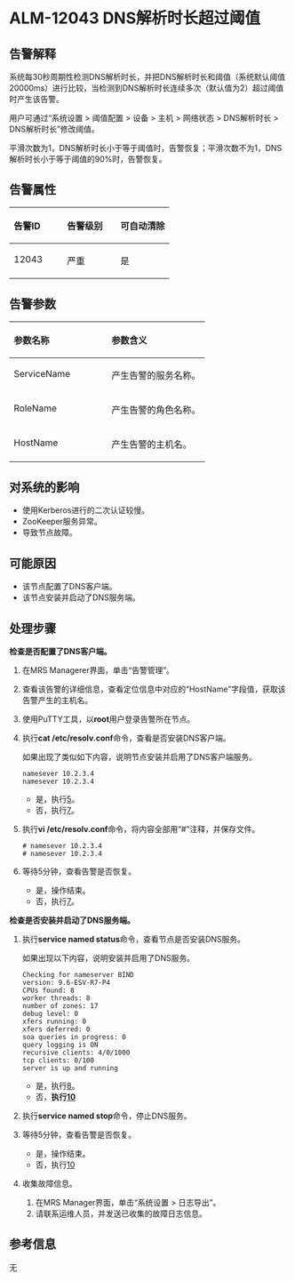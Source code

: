 # ALM-12043 DNS解析时长超过阈值<a name="ZH-CN_TOPIC_0093195093"></a>

## 告警解释<a name="zh-cn_topic_0087154372_zh-cn_topic_0087039385_section19482731"></a>

系统每30秒周期性检测DNS解析时长，并把DNS解析时长和阈值（系统默认阈值20000ms）进行比较，当检测到DNS解析时长连续多次（默认值为2）超过阈值时产生该告警。

用户可通过“系统设置 \> 阈值配置 \> 设备 \> 主机 \> 网络状态 \> DNS解析时长 \> DNS解析时长”修改阈值。

平滑次数为1，DNS解析时长小于等于阈值时，告警恢复；平滑次数不为1，DNS解析时长小于等于阈值的90%时，告警恢复。

## 告警属性<a name="zh-cn_topic_0087154372_zh-cn_topic_0087039385_section41126851"></a>

<a name="zh-cn_topic_0087154372_zh-cn_topic_0087039385_table55839258"></a>
<table><thead align="left"><tr id="zh-cn_topic_0087154372_zh-cn_topic_0087039385_row376394"><th class="cellrowborder" valign="top" width="33.33333333333333%" id="mcps1.1.4.1.1"><p id="zh-cn_topic_0087154372_zh-cn_topic_0087039385_p30487925"><a name="zh-cn_topic_0087154372_zh-cn_topic_0087039385_p30487925"></a><a name="zh-cn_topic_0087154372_zh-cn_topic_0087039385_p30487925"></a>告警ID</p>
</th>
<th class="cellrowborder" valign="top" width="33.33333333333333%" id="mcps1.1.4.1.2"><p id="zh-cn_topic_0087154372_zh-cn_topic_0087039385_p53602865"><a name="zh-cn_topic_0087154372_zh-cn_topic_0087039385_p53602865"></a><a name="zh-cn_topic_0087154372_zh-cn_topic_0087039385_p53602865"></a>告警级别</p>
</th>
<th class="cellrowborder" valign="top" width="33.33333333333333%" id="mcps1.1.4.1.3"><p id="zh-cn_topic_0087154372_zh-cn_topic_0087039385_p46864805"><a name="zh-cn_topic_0087154372_zh-cn_topic_0087039385_p46864805"></a><a name="zh-cn_topic_0087154372_zh-cn_topic_0087039385_p46864805"></a>可自动清除</p>
</th>
</tr>
</thead>
<tbody><tr id="zh-cn_topic_0087154372_zh-cn_topic_0087039385_row37952890"><td class="cellrowborder" valign="top" width="33.33333333333333%" headers="mcps1.1.4.1.1 "><p id="zh-cn_topic_0087154372_zh-cn_topic_0087039385_p54285272"><a name="zh-cn_topic_0087154372_zh-cn_topic_0087039385_p54285272"></a><a name="zh-cn_topic_0087154372_zh-cn_topic_0087039385_p54285272"></a>12043</p>
</td>
<td class="cellrowborder" valign="top" width="33.33333333333333%" headers="mcps1.1.4.1.2 "><p id="zh-cn_topic_0087154372_zh-cn_topic_0087039385_p35030886"><a name="zh-cn_topic_0087154372_zh-cn_topic_0087039385_p35030886"></a><a name="zh-cn_topic_0087154372_zh-cn_topic_0087039385_p35030886"></a>严重</p>
</td>
<td class="cellrowborder" valign="top" width="33.33333333333333%" headers="mcps1.1.4.1.3 "><p id="zh-cn_topic_0087154372_zh-cn_topic_0087039385_p18929484"><a name="zh-cn_topic_0087154372_zh-cn_topic_0087039385_p18929484"></a><a name="zh-cn_topic_0087154372_zh-cn_topic_0087039385_p18929484"></a>是</p>
</td>
</tr>
</tbody>
</table>

## 告警参数<a name="zh-cn_topic_0087154372_zh-cn_topic_0087039385_section34597344"></a>

<a name="zh-cn_topic_0087154372_zh-cn_topic_0087039385_table56893235"></a>
<table><thead align="left"><tr id="zh-cn_topic_0087154372_zh-cn_topic_0087039385_row18924856"><th class="cellrowborder" valign="top" width="50%" id="mcps1.1.3.1.1"><p id="zh-cn_topic_0087154372_zh-cn_topic_0087039385_p56518356"><a name="zh-cn_topic_0087154372_zh-cn_topic_0087039385_p56518356"></a><a name="zh-cn_topic_0087154372_zh-cn_topic_0087039385_p56518356"></a>参数名称</p>
</th>
<th class="cellrowborder" valign="top" width="50%" id="mcps1.1.3.1.2"><p id="zh-cn_topic_0087154372_zh-cn_topic_0087039385_p14584084"><a name="zh-cn_topic_0087154372_zh-cn_topic_0087039385_p14584084"></a><a name="zh-cn_topic_0087154372_zh-cn_topic_0087039385_p14584084"></a>参数含义</p>
</th>
</tr>
</thead>
<tbody><tr id="zh-cn_topic_0087154372_zh-cn_topic_0087039385_row40460128"><td class="cellrowborder" valign="top" width="50%" headers="mcps1.1.3.1.1 "><p id="zh-cn_topic_0087154372_zh-cn_topic_0087039385_p56044961"><a name="zh-cn_topic_0087154372_zh-cn_topic_0087039385_p56044961"></a><a name="zh-cn_topic_0087154372_zh-cn_topic_0087039385_p56044961"></a>ServiceName</p>
</td>
<td class="cellrowborder" valign="top" width="50%" headers="mcps1.1.3.1.2 "><p id="zh-cn_topic_0087154372_zh-cn_topic_0087039385_p43348031"><a name="zh-cn_topic_0087154372_zh-cn_topic_0087039385_p43348031"></a><a name="zh-cn_topic_0087154372_zh-cn_topic_0087039385_p43348031"></a>产生告警的服务名称。</p>
</td>
</tr>
<tr id="zh-cn_topic_0087154372_zh-cn_topic_0087039385_row54587964"><td class="cellrowborder" valign="top" width="50%" headers="mcps1.1.3.1.1 "><p id="zh-cn_topic_0087154372_zh-cn_topic_0087039385_p59548976"><a name="zh-cn_topic_0087154372_zh-cn_topic_0087039385_p59548976"></a><a name="zh-cn_topic_0087154372_zh-cn_topic_0087039385_p59548976"></a>RoleName</p>
</td>
<td class="cellrowborder" valign="top" width="50%" headers="mcps1.1.3.1.2 "><p id="zh-cn_topic_0087154372_zh-cn_topic_0087039385_p58737715"><a name="zh-cn_topic_0087154372_zh-cn_topic_0087039385_p58737715"></a><a name="zh-cn_topic_0087154372_zh-cn_topic_0087039385_p58737715"></a>产生告警的角色名称。</p>
</td>
</tr>
<tr id="zh-cn_topic_0087154372_zh-cn_topic_0087039385_row58877395"><td class="cellrowborder" valign="top" width="50%" headers="mcps1.1.3.1.1 "><p id="zh-cn_topic_0087154372_zh-cn_topic_0087039385_p4339699"><a name="zh-cn_topic_0087154372_zh-cn_topic_0087039385_p4339699"></a><a name="zh-cn_topic_0087154372_zh-cn_topic_0087039385_p4339699"></a>HostName</p>
</td>
<td class="cellrowborder" valign="top" width="50%" headers="mcps1.1.3.1.2 "><p id="zh-cn_topic_0087154372_zh-cn_topic_0087039385_p15971319"><a name="zh-cn_topic_0087154372_zh-cn_topic_0087039385_p15971319"></a><a name="zh-cn_topic_0087154372_zh-cn_topic_0087039385_p15971319"></a>产生告警的主机名。</p>
</td>
</tr>
</tbody>
</table>

## 对系统的影响<a name="zh-cn_topic_0087154372_zh-cn_topic_0087039385_section42940641"></a>

-   使用Kerberos进行的二次认证较慢。
-   ZooKeeper服务异常。
-   导致节点故障。

## 可能原因<a name="zh-cn_topic_0087154372_zh-cn_topic_0087039385_section50921457"></a>

-   该节点配置了DNS客户端。
-   该节点安装并启动了DNS服务端。

## 处理步骤<a name="zh-cn_topic_0087154372_zh-cn_topic_0087039385_section55639936"></a>

**检查是否配置了DNS客户端。**

1.  在MRS Managerer界面，单击“告警管理”。
2.  查看该告警的详细信息，查看定位信息中对应的“HostName”字段值，获取该告警产生的主机名。
3.  使用PuTTY工具，以**root**用户登录告警所在节点。
4.  执行**cat /etc/resolv.conf**命令，查看是否安装DNS客户端。

    如果出现了类似如下内容，说明节点安装并启用了DNS客户端服务。

    ```
    namesever 10.2.3.4  
    namesever 10.2.3.4
    ```

    -   是，执行[5](#zh-cn_topic_0087154372_zh-cn_topic_0087039385_li29935381112614)。
    -   否，执行[7](#zh-cn_topic_0087154372_zh-cn_topic_0087039385_li39250560112614)。

5.  <a name="zh-cn_topic_0087154372_zh-cn_topic_0087039385_li29935381112614"></a>执行**vi /etc/resolv.conf**命令，将内容全部用“\#”注释，并保存文件。

    ```
    # namesever 10.2.3.4  
    # namesever 10.2.3.4
    ```

6.  等待5分钟，查看告警是否恢复。
    -   是，操作结束。
    -   否，执行[7](#zh-cn_topic_0087154372_zh-cn_topic_0087039385_li39250560112614)。


**检查是否安装并启动了DNS服务端。**

1.  <a name="zh-cn_topic_0087154372_zh-cn_topic_0087039385_li39250560112614"></a>执行**service named status**命令，查看节点是否安装DNS服务。

    如果出现以下内容，说明安装并启用了DNS服务。

    ```
    Checking for nameserver BIND  
    version: 9.6-ESV-R7-P4 
    CPUs found: 8 
    worker threads: 8 
    number of zones: 17 
    debug level: 0 
    xfers running: 0 
    xfers deferred: 0 
    soa queries in progress: 0 
    query logging is ON 
    recursive clients: 4/0/1000 
    tcp clients: 0/100 
    server is up and running
    ```

    -   是，执行[8](#zh-cn_topic_0087154372_zh-cn_topic_0087039385_li25178791112614)。
    -   否，**执行[10](#zh-cn_topic_0087154372_li41697731104235)**

2.  <a name="zh-cn_topic_0087154372_zh-cn_topic_0087039385_li25178791112614"></a>执行**service named stop**命令，停止DNS服务。
3.  等待5分钟，查看告警是否恢复。
    -   是，操作结束。
    -   否，执行[10](#zh-cn_topic_0087154372_li41697731104235)

4.  <a name="zh-cn_topic_0087154372_li41697731104235"></a>收集故障信息。
    1.  在MRS Manager界面，单击“系统设置 \> 日志导出”。
    2.  请联系运维人员，并发送已收集的故障日志信息。


## 参考信息<a name="zh-cn_topic_0087154372_zh-cn_topic_0087039385_section30997384"></a>

无

